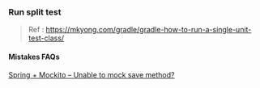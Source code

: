 ### Run split test
> Ref : https://mkyong.com/gradle/gradle-how-to-run-a-single-unit-test-class/

#### Mistakes FAQs
[Spring + Mockito – Unable to mock save method?](https://mkyong.com/spring-boot/spring-mockito-unable-to-mock-save-method/)